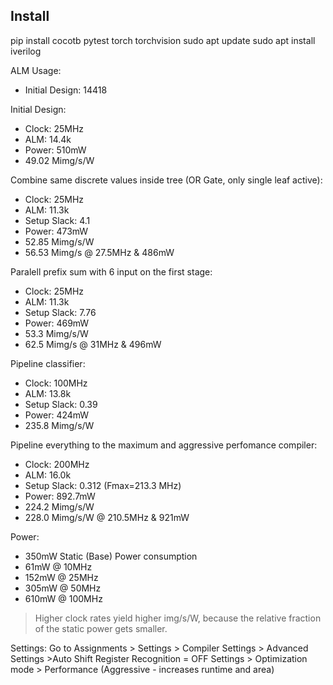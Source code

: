 ## Install

pip install cocotb pytest torch torchvision
sudo apt update
sudo apt install iverilog

ALM Usage:
- Initial Design: 14418

Initial Design:
- Clock: 25MHz
- ALM: 14.4k
- Power: 510mW
- 49.02 Mimg/s/W

Combine same discrete values inside tree (OR Gate, only single leaf active):
- Clock: 25MHz
- ALM: 11.3k
- Setup Slack: 4.1
- Power: 473mW
- 52.85 Mimg/s/W
- 56.53 Mimg/s @ 27.5MHz & 486mW

Paralell prefix sum with 6 input on the first stage:
- Clock: 25MHz
- ALM: 11.3k
- Setup Slack: 7.76
- Power: 469mW
- 53.3 Mimg/s/W
- 62.5 Mimg/s @ 31MHz & 496mW

Pipeline classifier:
- Clock: 100MHz
- ALM: 13.8k
- Setup Slack: 0.39
- Power: 424mW
- 235.8 Mimg/s/W

Pipeline everything to the maximum and aggressive perfomance compiler:
- Clock: 200MHz
- ALM: 16.0k
- Setup Slack: 0.312 (Fmax=213.3 MHz)
- Power: 892.7mW
- 224.2 Mimg/s/W
- 228.0 Mimg/s/W @ 210.5MHz & 921mW

Power:
- 350mW Static (Base) Power consumption
- 61mW @ 10MHz
- 152mW @ 25MHz
- 305mW @ 50MHz
- 610mW @ 100MHz

> Higher clock rates yield higher img/s/W, because the relative fraction of the static power gets smaller.

Settings:
Go to Assignments > Settings > Compiler Settings > Advanced Settings >Auto Shift Register Recognition = OFF
Settings > Optimization mode > Performance (Aggressive - increases runtime and area)